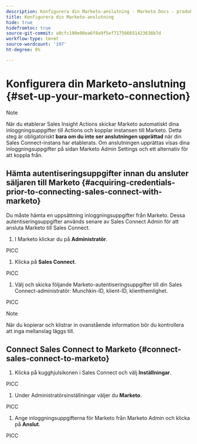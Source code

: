 ```yaml
---
description: Konfigurera din Marketo-anslutning - Marketo Docs - produktdokumentation
title: Konfigurera din Marketo-anslutning
hide: true
hidefromtoc: true
source-git-commit: a0cfc190e00ea6f8a9f5ef717566651423638b7d
workflow-type: tm+mt
source-wordcount: '197'
ht-degree: 0%

---
```


# Konfigurera din Marketo-anslutning {#set-up-your-marketo-connection}

>[!NOTE]
>
>När du etablerar Sales Insight Actions skickar Marketo automatiskt dina inloggningsuppgifter till Actions och kopplar instansen till Marketo. Detta steg är obligatoriskt **bara om du inte ser anslutningen upprättad** när din Sales Connect-instans har etablerats. Om anslutningen upprättas visas dina inloggningsuppgifter på sidan Marketo Admin Settings och ett alternativ för att koppla från.

## Hämta autentiseringsuppgifter innan du ansluter säljaren till Marketo {#acquiring-credentials-prior-to-connecting-sales-connect-with-marketo}

Du måste hämta en uppsättning inloggningsuppgifter från Marketo. Dessa autentiseringsuppgifter används senare av Sales Connect Admin för att ansluta Marketo till Sales Connect.

1. I Marketo klickar du på **Administratör**.

PICC

1. Klicka på **Sales Connect**.

PICC

1. Välj och skicka följande Marketo-autentiseringsuppgifter till din Sales Connect-administratör: Munchkin-ID, klient-ID, klienthemlighet.

PICC

>[!NOTE]
>
>När du kopierar och klistrar in ovanstående information bör du kontrollera att inga mellanslag läggs till.

## Connect Sales Connect to Marketo {#connect-sales-connect-to-marketo}

1. Klicka på kugghjulsikonen i Sales Connect och välj **Inställningar**.

PICC

1. Under Administratörsinställningar väljer du **Marketo**.

PICC

1. Ange inloggningsuppgifterna för Marketo från Marketo Admin och klicka på **Anslut**.

PICC

